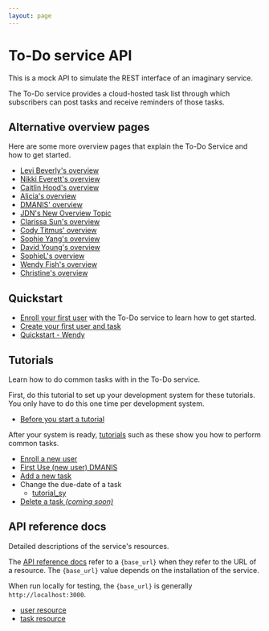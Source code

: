```yaml
---
layout: page
---
```


# To-Do service API

This is a mock API to simulate the REST interface of an
imaginary service.

The To-Do service provides a cloud-hosted task list through which
subscribers can post tasks and receive reminders of those tasks.

## Alternative overview pages

Here are some more overview pages that explain the To-Do Service and how to get started.

* [Levi Beverly's overview](overview-levibeverly.md)
* [Nikki Everett's overview](overview_nikki_everett.md)
* [Caitlin Hood's overview](overview-chood.md)
* [Alicia's overview](overview-alicia.md)
* [DMANIS' overview](overview_dmanis.md)
* [JDN's New Overview Topic](to-do-lp-jdn)
* [Clarissa Sun's overview](overview_csun.md)
* [Cody Titmus' overview](overview_CT.md)
* [Sophie Yang's overview](overview_sy.md)
* [David Young's overview](overview_david.md)
* [SophieL's overview](overview_SophieL.md)
* [Wendy Fish's overview](Overview_wuf.md)
* [Christine's overview](overview_cjoyce.md)

## Quickstart

* [Enroll your first user](tutorials/first-use-alicia.md) with the To-Do service to learn how to get started.
* [Create your first user and task](quickstart_guide_david.md)
* [Quickstart - Wendy](Quickstart_wuf.md)

## Tutorials

Learn how to do common tasks with in the To-Do service.

First, do this tutorial to set up your development system for these tutorials. You only have to do this one time per development system.

* [Before you start a tutorial](before-you-start-a-tutorial.md)

After your system is ready, [tutorials](./tutorials.md) such as these show you how to perform common tasks.

* [Enroll a new user](tutorials/enroll-a-new-user.md)
* [First Use (new user) DMANIS](tutorials/add-a-user_dmanis.md)
* [Add a new task](tutorials/add-a-new-task.md)
* Change the due-date of a task
    * [tutorial_sy](tutorials/tutorial_sy.md)
* [Delete a task _(coming soon)_](#tutorials)

## API reference docs

Detailed descriptions of the service's resources.

The [API reference docs](api.md) refer to a `{base_url}` when they
refer to the URL of a resource. The `{base_url}` value depends
on the installation of the service.

When run locally for testing, the `{base_url}` is
generally `http://localhost:3000`.

* [user resource](api/user.md)
* [task resource](api/task.md)
